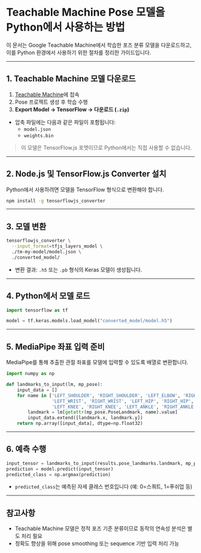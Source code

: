 
# Teachable Machine Pose 모델을 Python에서 사용하는 방법

이 문서는 Google Teachable Machine에서 학습한 포즈 분류 모델을 다운로드하고, 이를 Python 환경에서 사용하기 위한 절차를 정리한 가이드입니다.

---

## 1. Teachable Machine 모델 다운로드

1. [Teachable Machine](https://teachablemachine.withgoogle.com/)에 접속
2. Pose 프로젝트 생성 후 학습 수행
3. **Export Model → TensorFlow → 다운로드 (`.zip`)**

- 압축 파일에는 다음과 같은 파일이 포함됩니다:
  - `model.json`
  - `weights.bin`

> 이 모델은 TensorFlow.js 포맷이므로 Python에서는 직접 사용할 수 없습니다.

---

## 2. Node.js 및 TensorFlow.js Converter 설치

Python에서 사용하려면 모델을 TensorFlow 형식으로 변환해야 합니다.

```bash
npm install -g tensorflowjs_converter
```

---

## 3. 모델 변환

```bash
tensorflowjs_converter \
  --input_format=tfjs_layers_model \
  ./tm-my-model/model.json \
  ./converted_model/
```

- 변환 결과: `.h5` 또는 `.pb` 형식의 Keras 모델이 생성됩니다.

---

## 4. Python에서 모델 로드

```python
import tensorflow as tf

model = tf.keras.models.load_model("converted_model/model.h5")
```

---

## 5. MediaPipe 좌표 입력 준비

MediaPipe를 통해 추출한 관절 좌표를 모델에 입력할 수 있도록 배열로 변환합니다.

```python
import numpy as np

def landmarks_to_input(lm, mp_pose):
    input_data = []
    for name in ['LEFT_SHOULDER', 'RIGHT_SHOULDER', 'LEFT_ELBOW', 'RIGHT_ELBOW',
                 'LEFT_WRIST', 'RIGHT_WRIST', 'LEFT_HIP', 'RIGHT_HIP',
                 'LEFT_KNEE', 'RIGHT_KNEE', 'LEFT_ANKLE', 'RIGHT_ANKLE']:
        landmark = lm[getattr(mp_pose.PoseLandmark, name).value]
        input_data.extend([landmark.x, landmark.y])
    return np.array([input_data], dtype=np.float32)
```

---

## 6. 예측 수행

```python
input_tensor = landmarks_to_input(results.pose_landmarks.landmark, mp_pose)
prediction = model.predict(input_tensor)
predicted_class = np.argmax(prediction)
```

- `predicted_class`는 예측된 자세 클래스 번호입니다 (예: 0=스쿼트, 1=푸쉬업 등)

---

## 참고사항

- Teachable Machine 모델은 정적 포즈 기준 분류이므로 동작의 연속성 분석은 별도 처리 필요
- 정확도 향상을 위해 pose smoothing 또는 sequence 기반 입력 처리 가능


